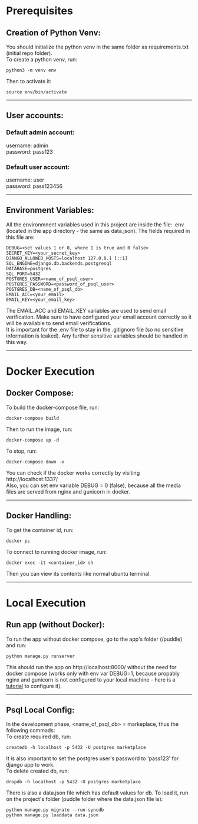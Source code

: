 # Prerequisites
## Creation of Python Venv:
You should initialize the python venv in the same folder as requirements.txt (initial repo folder).<br>To create a python venv, run:
```
python3 -m venv env
```
Then to activate it:
```
source env/bin/activate
```
---
## User accounts:
### Default admin account:
username: admin
<br>
password: pass123

### Default user account:
username: user
<br>
password: pass123456

---
## Environment Variables:
All the environmnent variables used in this project are inside the file: .env (located in the app directory - the same as data.json). The fields required in this file are:
```
DEBUG=<set values 1 or 0, where 1 is true and 0 false>
SECRET_KEY=<your_secret_key>
DJANGO_ALLOWED_HOSTS=localhost 127.0.0.1 [::1]
SQL_ENGINE=django.db.backends.postgresql
DATABASE=postgres
SQL_PORT=5432
POSTGRES_USER=<name_of_psql_user>
POSTGRES_PASSWORD=<password_of_psql_user>
POSTGRES_DB=<name_of_psql_db>
EMAIL_ACC=<your_email>
EMAIL_KEY=<your_email_key>
```
The EMAIL_ACC and EMAIL_KEY variables are used to send email verification. Make sure to have configured your email account correctly so it will be available to send email verifications.
<br>
It is important for the .env file to stay in the .gitignore file (so no sensitive information is leaked). Any further sensitive variables should be handled in this way.

---
# Docker Execution
## Docker Compose:
To build the docker-compose file, run:
```
docker-compose build
```
Then to run the image, run:
```
docker-compose up -d
```
To stop, run:
```
docker-compose down -v
```
You can check if the docker works correctly by visiting http://localhost:1337/
<br>
Also, you can set env variable DEBUG = 0 (false), because all the media files are served from nginx and gunicorn in docker.

---
## Docker Handling:
To get the container id, run:
```
docker ps
```
To connect to running docker image, run:
```
docker exec -it <container_id> sh
```
Then you can view its contents like normal ubuntu terminal.

---
# Local Execution
## Run app (without Docker):
To run the app without docker compose, go to the app's folder (/puddle) and run:
```
python manage.py runserver
```
This should run the app on http://localhost:8000/ without the need for docker compose (works only with env var DEBUG=1, because propably nginx and gunicorn is not configured to your local machine - here is a [tutorial](https://pylessons.com/django-deployment) to configure it).

---
## Psql Local Config:
In the development phase, <name_of_psql_db> = markeplace, thus the following commads:<br>
To create required db, run:
```
createdb -h localhost -p 5432 -U postgres marketplace
```
It is also important to set the postgres user's password to 'pass123' for django app to work.<br>
To delete created db, run:
```
dropdb -h localhost -p 5432 -U postgres marketplace
```
There is also a data.json file which has default values for db. To load it, run on the project's folder (puddle folder where the data.json file is):
```
python manage.py migrate --run-syncdb
python manage.py loaddata data.json
```